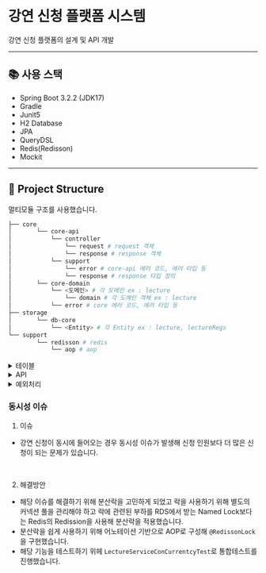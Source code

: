 # 강연 신청 플랫폼 시스템
강연 신청 플랫폼의 설계 및 API 개발

---

## 📚 사용 스택
- Spring Boot 3.2.2 (JDK17)
- Gradle
- Junit5
- H2 Database
- JPA
- QueryDSL
- Redis(Redisson)
- Mockit

--- 

## 📁 Project Structure
멀티모듈 구조를 사용했습니다.
```bash
├── core  
│       └── core-api  
│           └── controller
│               └── request # request 객체
│               └── response # response 객체
│           └── support
│               └── error # core-api 에러 코드, 에러 타입 등
│               └── response # response 타입 정의
│       └── core-domain
│           └── <도메인> # 각 도메인 ex : lecture
│               └── domain # 각 도메인 객체 ex : lecture
│           └── error # core 에러 코드, 에러 타입 등
├── storage  
│       └── db-core     
│           └── <Entity> # 각 Entity ex : lecture, lectureRegs
└── support
        └── redisson # redis
            └── aop # aop
```

<details>
<summary>테이블</summary>
<div markdown="1">

#### 1. Lecture (강연)
| 컬럼명         | 데이터타입         | 설명          
|-------------|---------------|-------------|
| id          | pk            | primary key |
| lecturer    | String        | 강연자         |
| hall        | String        | 강연장         |
| seats       | int           | 신청 인원       |
| startAt     | LocalDateTime | 강연 시간       |
| description | String        | 강연 내용       |
| createdAt   | LocalDateTime | 생성일시        |
| updatedAt   | LocalDateTime | 최종 수정일시     |

#### 2. LectureRegs (강연 신청)
- 향후 운영 편의성을 위해 현재 프로젝트에는 lectureId에 대한 연관관계를 적용하지 않았습니다.

| 컬럼명            | 데이터타입         | 설명          
|----------------|---------------|-------------|
| id             | pk            | primary key |
| employeeNumber | int           | 사번          |
| lectureId      | Long          | 강연 id       |
| createdAt      | LocalDateTime | 생성일시        |
| updatedAt      | LocalDateTime | 최종 수정일시     |

</div>
</details>

<details>
<summary>API</summary>
<div markdown="1">

#### 1. 강연 등록
##### 정보
- 강연자, 강연장, 신청 인원, 강연 시간, 강연 내용을 정보를 받아서 강연을 등록한다.
##### 요청
```json
POST /api/v1/lectures
{
  "lecturer" : "김준우",
  "hall" : "1강연장",
  "seats" : 10,
  "startAt" : "2024-03-30T23:31:00",
  "description" : "스프링 강연"
}
```

##### 응답
```json
{
  "result": "SUCCESS",
  "data": {
    "id": 1
  },
  "error": null
}
```

<br>

#### 2. 전체 강연 목록 조회
##### 정보
- 전체 강연 목록을 조회한다.
##### 요청
```json
GET /api/v1/lectures
```

##### 응답
```json
{
  "result": "SUCCESS",
  "data": [
    {
      "lecturer" : "웹툰",
      "hall" : "1강연장",
      "seats" : 100,
      "startAt" : "2024-03-29T10:30:00",
      "description" : "웹툰 강연"
    },
    {
      "lecturer": "토비",
      "hall": "2강연장",
      "seats": 100,
      "startAt": "2024-03-30T10:30:00",
      "description": "스프링 강연"
    },
    {
      "lecturer": "김영한",
      "hall": "3강연장",
      "seats": 100,
      "startAt": "2024-03-31T10:30:00",
      "description": "JPA 강연"
    }
  ],
  "error": null
}
```

<br>

#### 3. 강연 신청
##### 정보
- 강연 id, 사번(5자리)을 정보를 받아서 강연 강연을 신청한다.
- 같은 강연 중복 신청은 불가능하다.
##### 요청
```json
POST /api/v1/lectures/{lectureId}/apply
{
  "employeeNumber" : 12345
}
```

##### 응답
```json
{
  "result": "SUCCESS",
  "data": {
    "id": 1
  },
  "error": null
}
```

<br>

#### 4. 강연 신청 취소
##### 정보
- 강연 id, 사번(5자리)을 정보를 받아서 신청한 강연을 취소한다.
##### 요청
```json
POST /api/v1/lectures/{lectureId}/cancel
{
  "employeeNumber" : 12345
}
```

##### 응답
```json
{
  "result": "SUCCESS",
  "data": null,
  "error": null
}
```

<br>

#### 5. 강연 신청자 목록 조회
##### 정보
- 강연 id 정보를 받아서 해당 강연에 신청한 사번 목록을 조회한다.
##### 요청
```json
GET /api/v1/lectures/{lectureId}/employee
{
  "employeeNumber" : 12345
}
```

##### 응답
```json
{
  "result": "SUCCESS",
  "data": [
    {
      "employeeNumber": 11111
    },
    {
      "employeeNumber": 22222
    }
  ],
  "error": null
}
```

<br>

#### 6. 신청한 강연 목록 조회
##### 정보
- 사번 정보를 받아서 신청한 강연 목록을 조회한다.
##### 요청
```json
GET /api/v1/employee/{employeeNumber}/lectures
```

##### 응답
```json
{
  "result": "SUCCESS",
  "data": [
    {
      "lecturer" : "웹툰",
      "hall" : "1강연장",
      "seats" : 100,
      "startAt" : "2024-03-29T10:30:00",
      "description" : "웹툰 강연"
    },
    {
      "lecturer": "토비",
      "hall": "2강연장",
      "seats": 100,
      "startAt": "2024-03-30T10:30:00",
      "description": "스프링 강연"
    },
    {
      "lecturer": "김영한",
      "hall": "3강연장",
      "seats": 100,
      "startAt": "2024-03-31T10:30:00",
      "description": "JPA 강연"
    }
  ],
  "error": null
}
```

<br>

#### 7. 실시간 인기 강연 목록 조회
##### 정보
- 최근 3일간 가장 신청이 많은 순으로 조회한다.
##### 요청
```json
GET /api/v1/lectures/recent-popluar
```

##### 응답
```json
{
  "result": "SUCCESS",
  "data": [
    {
      "lecturer" : "웹툰",
      "hall" : "1강연장",
      "seats" : 100,
      "startAt" : "2024-03-29T10:30:00",
      "description" : "웹툰 강연"
    },
    {
      "lecturer": "토비",
      "hall": "2강연장",
      "seats": 100,
      "startAt": "2024-03-30T10:30:00",
      "description": "스프링 강연"
    },
    {
      "lecturer": "김영한",
      "hall": "3강연장",
      "seats": 100,
      "startAt": "2024-03-31T10:30:00",
      "description": "JPA 강연"
    }
  ],
  "error": null
}
```

<br>

</div>
</details>

<details>
<summary>예외처리</summary>
<div markdown="1">

##### 예외 응답 형식

```json
{
  "result": "ERROR",
  "data": null,
  "error": {
    "code": "E1000",
    "message": "Not found data.",
    "data": null
  }
}
```

##### 예외 코드
| Type                    | Code         | Message                           |
|-------------------------|--------------|-----------------------------------|
| INTERNAL_SERVER_ERROR   | E500         | An unexpected error has occurred. |
| NOT_FOUND_DATA          | E1000  | Not found data.                   |
| LECTURE_EXCEEDED          | E1001   | Lecture has been exceeded.        |
| ALREADY_APPLIED_LECTURE       | E1002   | Already applied for a lecture.    |
| NOT_VALID_EMPLOYEE_NUMBER | E1003 | Not valid employee number.        |

</div>
</details>


### 동시성 이슈
1. 이슈
- 강연 신청이 동시에 들어오는 경우 동시성 이슈가 발생해 신청 인원보다 더 많은 신청이 되는 문제가 있습니다.

<br>

2. 해결방안
- 해당 이슈를 해결하기 위해 분산락을 고민하게 되었고 락을 사용하기 위해 별도의 커넥션 풀을 관리해야 하고 락에 관련된 부하를 RDS에서 받는 Named Lock보다는 
Redis의 Redission을 사용해 분산락을 적용했습니다.
- 분산락을 쉽게 사용하기 위해 어노테이션 기반으로 AOP로 구성해 ```@RedissonLock```을 구현했습니다.
- 해당 기능을 테스트하기 위헤 ```LectureServiceConCurrentcyTest```로 통합테스트를 진행했습니다.
